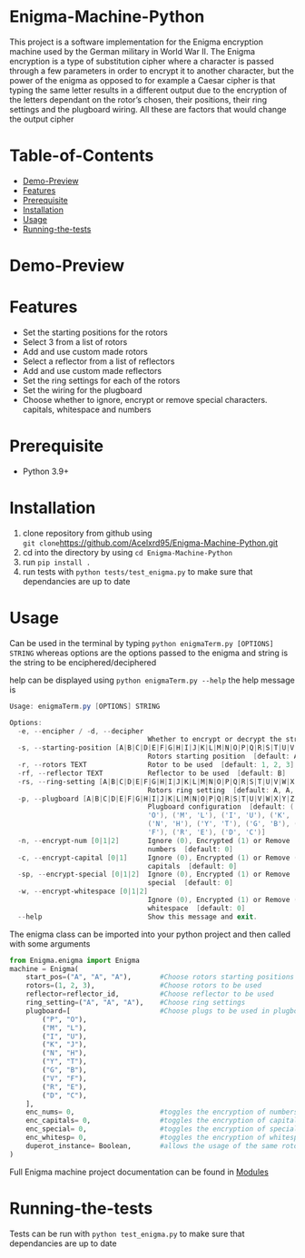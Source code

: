 <!-- @format -->

# Enigma-Machine-Python

This project is a software implementation for the Enigma encryption machine used by the German military in World War II. The Enigma encryption is a type of substitution cipher where a character is passed through a few parameters in order to encrypt it to another character, but the power of the enigma as opposed to for example a Caesar cipher is that typing the same letter results in a different output due to the encryption of the letters dependant on the rotor’s chosen, their positions, their ring settings and the plugboard wiring. All these are factors that would change the output cipher

# Table-of-Contents

-   [Demo-Preview](#Demo-Preview)
-   [Features](#Features)
-   [Prerequisite](#Prerequisite)
-   [Installation](#Installation)
-   [Usage](#Usage)
-   [Running-the-tests](#Running-the-tests)

# Demo-Preview

# Features

-   Set the starting positions for the rotors
-   Select 3 from a list of rotors
-   Add and use custom made rotors
-   Select a reflector from a list of reflectors
-   Add and use custom made reflectors
-   Set the ring settings for each of the rotors
-   Set the wiring for the plugboard
-   Choose whether to ignore, encrypt or remove special characters. capitals, whitespace and numbers

# Prerequisite

-   Python 3.9+

# Installation

1. clone repository from github using \
   `git clone`https://github.com/Acelxrd95/Enigma-Machine-Python.git
2. cd into the directory by using `cd Enigma-Machine-Python`
3. run `pip install .`
4. run tests with `python tests/test_enigma.py` to make sure that dependancies are up to date

# Usage

Can be used in the terminal by typing `python enigmaTerm.py [OPTIONS] STRING`
whereas options are the options passed to the enigma and string is the string to be enciphered/deciphered

help can be displayed using `python enigmaTerm.py --help`
the help message is

```powershell
Usage: enigmaTerm.py [OPTIONS] STRING

Options:
  -e, --encipher / -d, --decipher
                                  Whether to encrypt or decrypt the string
  -s, --starting-position [A|B|C|D|E|F|G|H|I|J|K|L|M|N|O|P|Q|R|S|T|U|V|W|X|Y|Z]...
                                  Rotors starting position  [default: A, A, A]
  -r, --rotors TEXT               Rotor to be used  [default: 1, 2, 3]
  -rf, --reflector TEXT           Reflector to be used  [default: B]
  -rs, --ring-setting [A|B|C|D|E|F|G|H|I|J|K|L|M|N|O|P|Q|R|S|T|U|V|W|X|Y|Z]...
                                  Rotors ring setting  [default: A, A, A]
  -p, --plugboard [A|B|C|D|E|F|G|H|I|J|K|L|M|N|O|P|Q|R|S|T|U|V|W|X|Y|Z]...
                                  Plugboard configuration  [default: ('P',
                                  'O'), ('M', 'L'), ('I', 'U'), ('K', 'J'),
                                  ('N', 'H'), ('Y', 'T'), ('G', 'B'), ('V',
                                  'F'), ('R', 'E'), ('D', 'C')]
  -n, --encrypt-num [0|1|2]       Ignore (0), Encrypted (1) or Remove (2)
                                  numbers  [default: 0]
  -c, --encrypt-capital [0|1]     Ignore (0), Encrypted (1) or Remove (2)
                                  capitals  [default: 0]
  -sp, --encrypt-special [0|1|2]  Ignore (0), Encrypted (1) or Remove (2)
                                  special  [default: 0]
  -w, --encrypt-whitespace [0|1|2]
                                  Ignore (0), Encrypted (1) or Remove (2)
                                  whitespace  [default: 0]
  --help                          Show this message and exit.
```

The enigma class can be imported into your python project and then called with some arguments

```python
from Enigma.enigma import Enigma
machine = Enigma(
    start_pos=("A", "A", "A"),       #Choose rotors starting positions
    rotors=(1, 2, 3),                #Choose rotors to be used
    reflector=reflector_id,          #Choose reflector to be used
    ring_setting=("A", "A", "A"),    #Choose ring settings
    plugboard=[                      #Choose plugs to be used in plugboard
        ("P", "O"),
        ("M", "L"),
        ("I", "U"),
        ("K", "J"),
        ("N", "H"),
        ("Y", "T"),
        ("G", "B"),
        ("V", "F"),
        ("R", "E"),
        ("D", "C"),
    ],
    enc_nums= 0,                     #toggles the encryption of numbers
    enc_capitals= 0,                 #toggles the encryption of capitals
    enc_special= 0,                  #toggles the encryption of special characters
    enc_whitesp= 0,                  #toggles the encryption of whitespace
    duperot_instance= Boolean,       #allows the usage of the same rotor in different positions
)
```

Full Enigma machine project documentation can be found in [Modules](MODULES.md#enigma-machine-modules)

# Running-the-tests

Tests can be run with `python test_enigma.py` to make sure that dependancies are up to date
